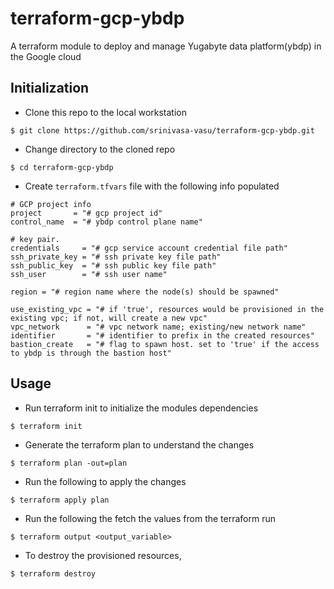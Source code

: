 # terraform-gcp-ybdp

A terraform module to deploy and manage Yugabyte data platform(ybdp) in the Google cloud

## Initialization
* Clone this repo to the local workstation

```
$ git clone https://github.com/srinivasa-vasu/terraform-gcp-ybdp.git
```

* Change directory to the cloned repo

```
$ cd terraform-gcp-ybdp
```

* Create `terraform.tfvars` file with the following info populated

```   
# GCP project info
project       = "# gcp project id"
control_name  = "# ybdp control plane name"

# key pair.
credentials     = "# gcp service account credential file path"
ssh_private_key = "# ssh private key file path"
ssh_public_key  = "# ssh public key file path"
ssh_user        = "# ssh user name"

region = "# region name where the node(s) should be spawned"

use_existing_vpc = "# if 'true', resources would be provisioned in the existing vpc; if not, will create a new vpc"
vpc_network      = "# vpc network name; existing/new network name"
identifier       = "# identifier to prefix in the created resources"
bastion_create   = "# flag to spawn host. set to 'true' if the access to ybdp is through the bastion host"
```


## Usage

* Run terraform init to initialize the modules dependencies

```
$ terraform init
```

* Generate the terraform plan to understand the changes

```
$ terraform plan -out=plan
```

* Run the following to apply the changes

```
$ terraform apply plan
```

* Run the following the fetch the values from the terraform run

```
$ terraform output <output_variable>
```

* To destroy the provisioned resources,

```
$ terraform destroy
```